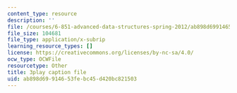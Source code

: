```yaml
---
content_type: resource
description: ''
file: /courses/6-851-advanced-data-structures-spring-2012/ab898d69914653febc45d420bc821503_bY8f4DSkQ6M.vtt
file_size: 104681
file_type: application/x-subrip
learning_resource_types: []
license: https://creativecommons.org/licenses/by-nc-sa/4.0/
ocw_type: OCWFile
resourcetype: Other
title: 3play caption file
uid: ab898d69-9146-53fe-bc45-d420bc821503
---
```

